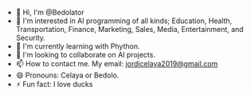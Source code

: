 - 👋 Hi, I'm @Bedolator
- 👀 I'm interested in AI programming of all kinds; Education, Health, Transportation, Finance, Marketing, Sales, Media, Entertainment, and Security.
- 🌱 I'm currently learning with Phython.
- 💞️ I'm looking to collaborate on AI projects.
- 📫 How to contact me. My email: jordicelaya2019@gmail.com
- 😄 Pronouns: Celaya or Bedolo.
- ⚡ Fun fact: I love ducks
